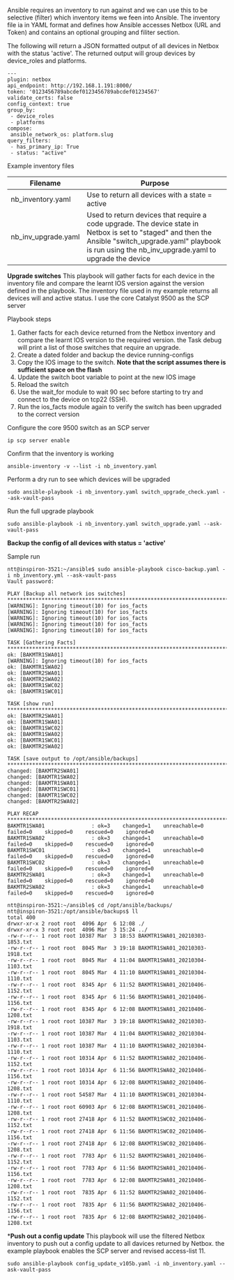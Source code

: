 Ansible requires an inventory to run against and we can use this to be selective (filter) which inventory items we feen into Ansible. The inventory file ia in YAML format and defines
how Ansible accesses Netbox (URL and Token) and contains an optional grouping and filiter section.

The following will return a JSON formatted output of all devices in Netbox with the status 'active'. The returned output will group devices by device_roles and platforms.
```
---
plugin: netbox
api_endpoint: http://192.168.1.191:8000/
token: '0123456789abcdef0123456789abcdef01234567'
validate_certs: false
config_context: true
group_by:
 - device_roles
 - platforms
compose:
 ansible_network_os: platform.slug
query_filters:
 - has_primary_ip: True
 - status: "active"
 ```

Example inventory files

| Filename | Purpose |
| ------ | ------ |
| nb_inventory.yaml | Use to return all devices with a state = active |
| nb_inv_upgrade.yaml | Used to return devices that require a code upgrade. The device state in Netbox is set to "staged" and then the Ansible "switch_upgrade.yaml" playbook is run using the nb_inv_upgrade.yaml to upgrade the device | 

**Upgrade switches**
This playbook will gather facts for each device in the inventory file and compare the learnt IOS version against the version defined in the playbook. The inventory file used in my example returns all devices will and active status.
I use the core Catalyst 9500 as the SCP server

Playbook steps
1. Gather facts for each device returned from the Netbox inventory and compare the learnt IOS version to the required version. the Task debug will print a list of those switches that require an upgrade.
2. Create a dated folder and backup the device running-configs
3. Copy the IOS image to the switch. **Note that the script assumes there is sufficient space on the flash**
4. Update the switch boot variable to point at the new IOS image
5. Reload the switch
6. Use the wait_for module to wait 90 sec before starting to try and connect to the device on tcp22 (SSH). 
7. Run the ios_facts module again to verify the switch has been upgraded to the correct version


Configure the core 9500 switch as an SCP server
```
ip scp server enable
```

Confirm that the inventory is working
```
ansible-inventory -v --list -i nb_inventory.yaml
```

Perform a dry run to see which devices will be upgraded
```
sudo ansible-playbook -i nb_inventory.yaml switch_upgrade_check.yaml --ask-vault-pass
```

Run the full upgrade playbook
```
sudo ansible-playbook -i nb_inventory.yaml switch_upgrade.yaml --ask-vault-pass
```

**Backup the config of all devices with status = 'active'**

Sample run
```
ntt@inspiron-3521:~/ansible$ sudo ansible-playbook cisco-backup.yaml -i nb_inventory.yml --ask-vault-pass
Vault password:

PLAY [Backup all network ios switches] *************************************************************************************************************************************************************
[WARNING]: Ignoring timeout(10) for ios_facts
[WARNING]: Ignoring timeout(10) for ios_facts
[WARNING]: Ignoring timeout(10) for ios_facts
[WARNING]: Ignoring timeout(10) for ios_facts
[WARNING]: Ignoring timeout(10) for ios_facts

TASK [Gathering Facts] *****************************************************************************************************************************************************************************
ok: [BAKMTR1SWA01]
[WARNING]: Ignoring timeout(10) for ios_facts
ok: [BAKMTR1SWA02]
ok: [BAKMTR2SWA01]
ok: [BAKMTR2SWA02]
ok: [BAKMTR1SWC02]
ok: [BAKMTR1SWC01]

TASK [show run] ************************************************************************************************************************************************************************************
ok: [BAKMTR2SWA01]
ok: [BAKMTR1SWA01]
ok: [BAKMTR1SWC02]
ok: [BAKMTR1SWA02]
ok: [BAKMTR1SWC01]
ok: [BAKMTR2SWA02]

TASK [save output to /opt/ansible/backups] *********************************************************************************************************************************************************
changed: [BAKMTR2SWA01]
changed: [BAKMTR1SWA02]
changed: [BAKMTR1SWA01]
changed: [BAKMTR1SWC01]
changed: [BAKMTR1SWC02]
changed: [BAKMTR2SWA02]

PLAY RECAP *****************************************************************************************************************************************************************************************
BAKMTR1SWA01               : ok=3    changed=1    unreachable=0    failed=0    skipped=0    rescued=0    ignored=0
BAKMTR1SWA02               : ok=3    changed=1    unreachable=0    failed=0    skipped=0    rescued=0    ignored=0
BAKMTR1SWC01               : ok=3    changed=1    unreachable=0    failed=0    skipped=0    rescued=0    ignored=0
BAKMTR1SWC02               : ok=3    changed=1    unreachable=0    failed=0    skipped=0    rescued=0    ignored=0
BAKMTR2SWA01               : ok=3    changed=1    unreachable=0    failed=0    skipped=0    rescued=0    ignored=0
BAKMTR2SWA02               : ok=3    changed=1    unreachable=0    failed=0    skipped=0    rescued=0    ignored=0
```

```
ntt@inspiron-3521:~/ansible$ cd /opt/ansible/backups/
ntt@inspiron-3521:/opt/ansible/backups$ ll
total 400
drwxr-xr-x 2 root root  4096 Apr  6 12:08 ./
drwxr-xr-x 3 root root  4096 Mar  3 15:24 ../
-rw-r--r-- 1 root root 10387 Mar  3 18:53 BAKMTR1SWA01_20210303-1853.txt
-rw-r--r-- 1 root root  8045 Mar  3 19:18 BAKMTR1SWA01_20210303-1918.txt
-rw-r--r-- 1 root root  8045 Mar  4 11:04 BAKMTR1SWA01_20210304-1103.txt
-rw-r--r-- 1 root root  8045 Mar  4 11:10 BAKMTR1SWA01_20210304-1110.txt
-rw-r--r-- 1 root root  8345 Apr  6 11:52 BAKMTR1SWA01_20210406-1152.txt
-rw-r--r-- 1 root root  8345 Apr  6 11:56 BAKMTR1SWA01_20210406-1156.txt
-rw-r--r-- 1 root root  8345 Apr  6 12:08 BAKMTR1SWA01_20210406-1208.txt
-rw-r--r-- 1 root root 10387 Mar  3 19:18 BAKMTR1SWA02_20210303-1918.txt
-rw-r--r-- 1 root root 10387 Mar  4 11:04 BAKMTR1SWA02_20210304-1103.txt
-rw-r--r-- 1 root root 10387 Mar  4 11:10 BAKMTR1SWA02_20210304-1110.txt
-rw-r--r-- 1 root root 10314 Apr  6 11:52 BAKMTR1SWA02_20210406-1152.txt
-rw-r--r-- 1 root root 10314 Apr  6 11:56 BAKMTR1SWA02_20210406-1156.txt
-rw-r--r-- 1 root root 10314 Apr  6 12:08 BAKMTR1SWA02_20210406-1208.txt
-rw-r--r-- 1 root root 54587 Mar  4 11:10 BAKMTR1SWC01_20210304-1110.txt
-rw-r--r-- 1 root root 60903 Apr  6 12:08 BAKMTR1SWC01_20210406-1208.txt
-rw-r--r-- 1 root root 27418 Apr  6 11:52 BAKMTR1SWC02_20210406-1152.txt
-rw-r--r-- 1 root root 27418 Apr  6 11:56 BAKMTR1SWC02_20210406-1156.txt
-rw-r--r-- 1 root root 27418 Apr  6 12:08 BAKMTR1SWC02_20210406-1208.txt
-rw-r--r-- 1 root root  7783 Apr  6 11:52 BAKMTR2SWA01_20210406-1152.txt
-rw-r--r-- 1 root root  7783 Apr  6 11:56 BAKMTR2SWA01_20210406-1156.txt
-rw-r--r-- 1 root root  7783 Apr  6 12:08 BAKMTR2SWA01_20210406-1208.txt
-rw-r--r-- 1 root root  7835 Apr  6 11:52 BAKMTR2SWA02_20210406-1152.txt
-rw-r--r-- 1 root root  7835 Apr  6 11:56 BAKMTR2SWA02_20210406-1156.txt
-rw-r--r-- 1 root root  7835 Apr  6 12:08 BAKMTR2SWA02_20210406-1208.txt
```

***Push out a config update**
This playbook will use the filtered Netbox inventory to push out a config update to all davices returned by Netbox. the example playbook enables the SCP server and revised access-list 11.
```
sudo ansible-playbook config_update_v105b.yaml -i nb_inventory.yaml --ask-vault-pass
```
